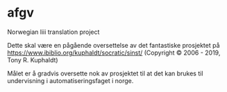 # afgv
Norwegian liii translation project

Dette skal være en pågående oversettelse av det fantastiske prosjektet på https://www.ibiblio.org/kuphaldt/socratic/sinst/ (Copyright © 2006 - 2019, Tony R. Kuphaldt)

Målet er å gradvis oversette nok av prosjektet til at det kan brukes til undervisning i automatiseringsfaget i norge. 

